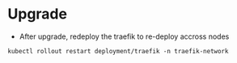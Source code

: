 # Upgrade

- After upgrade, redeploy the traefik to re-deploy accross nodes

```shell
kubectl rollout restart deployment/traefik -n traefik-network
```